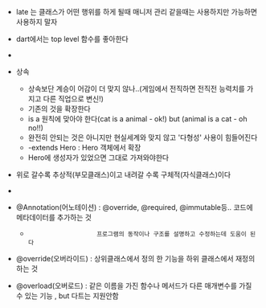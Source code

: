 - late 는 클래스가 어떤 행위를 하게 될때 매니저 관리 같을때는 사용하지만 가능하면 사용하지 말자
- dart에서는 top level 함수를 좋아한다
- 
- 상속
  - 상속보단 계승이 어감이 더 맞지 않나..(게임에서 전직하면 전직전 능력치를 가지고 다른 직업으로 변신!)
  - 기존의 것을 확장한다 
  - is a 원칙에 맞아야 한다(cat is a animal - ok!) but (animal is a cat - oh no!!)
  - 완전히 안되는 것은 아니지만 현실세계와 맞지 않고 '다형성' 사용이 힘들어진다
  - -extends Hero : Hero 객체에서 확장
  - Hero에 생성자가 있었으면 그대로 가져와야한다

- 위로 갈수록 추상적(부모클래스)이고 내려갈 수록 구체적(자식클래스)이다
- 
- @Annotation(어노테이션) : @override, @required, @immutable등.. 코드에 메타데이터를 추가하는 것
  -                        프로그램의 동작이나 구조를 설명하고 수정하는데 도움이 된다

- @override(오버라이드) : 상위클래스에서 정의 한 기능을 하위 클래스에서 재정의 하는 것
- @overload(오버로드) : 같은 이름을 가진 함수나 메서드가 다른 매개변수를 가질 수 있는 기능 , but 다트는 지원안함